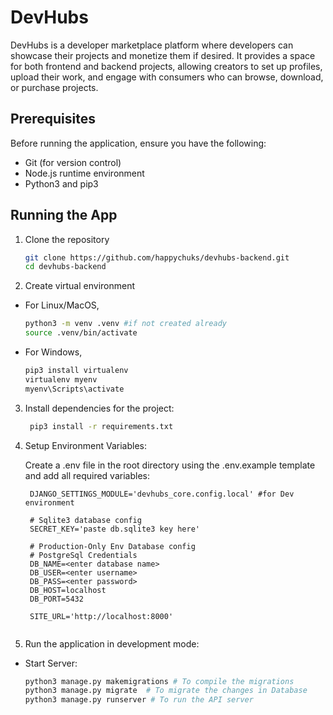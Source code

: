 # DevHubs

DevHubs is a developer marketplace platform where developers can showcase their projects and monetize them if desired. It provides a space for both frontend and backend projects, allowing creators to set up profiles, upload their work, and engage with consumers who can browse, download, or purchase projects.


## Prerequisites

Before running the application, ensure you have the following:

- Git (for version control)
- Node.js runtime environment
- Python3 and pip3

## Running the App

1. Clone the repository

   ```bash
   git clone https://github.com/happychuks/devhubs-backend.git
   cd devhubs-backend
   ```

2. Create virtual environment

- For Linux/MacOS,

  ```bash  
  python3 -m venv .venv #if not created already
  source .venv/bin/activate
  ```

- For Windows,

  ```bash  
  pip3 install virtualenv
  virtualenv myenv
  myenv\Scripts\activate
  ```

3. Install dependencies for the project:

   ```bash
    pip3 install -r requirements.txt
   ```

4. Setup Environment Variables:

   Create a .env file in the root directory using the .env.example template and add all required variables:

   ```env
    DJANGO_SETTINGS_MODULE='devhubs_core.config.local' #for Dev environment

    # Sqlite3 database config
    SECRET_KEY='paste db.sqlite3 key here'

    # Production-Only Env Database config
    # PostgreSql Credentials
    DB_NAME=<enter database name>
    DB_USER=<enter username>
    DB_PASS=<enter password>
    DB_HOST=localhost
    DB_PORT=5432

    SITE_URL='http://localhost:8000'
    
   ```

5. Run the application in development mode:

- Start Server:

  ```bash
  python3 manage.py makemigrations # To compile the migrations
  python3 manage.py migrate  # To migrate the changes in Database
  python3 manage.py runserver # To run the API server  
  ```
